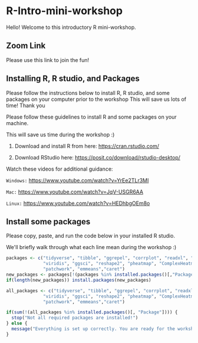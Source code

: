 # R-Intro-mini-workshop
Hello! Welcome to this introductory R mini-workshop. 

## Zoom Link
Please use this link to join the fun!

## Installing R, R studio, and Packages
Please follow the instructions below to install R, R studio, and some packages on your computer prior to the workshop
This will save us lots of time! 
Thank you

Please follow these guidelines to install R and some packages on your machine.

This will save us time during the workshop :)

1.  Download and install R from here: <https://cran.rstudio.com/>

2.  Download RStudio here: <https://posit.co/download/rstudio-desktop/>

Watch these videos for additional guidance:

`Windows:` https://www.youtube.com/watch?v=YrEe2TLr3MI

 `Mac:` https://www.youtube.com/watch?v=JqV-USGR6AA
 
 `Linux:` https://www.youtube.com/watch?v=HEDhbgOEm8o


## Install some packages

Please copy, paste, and run the code below in your installed R studio.

We'll briefly walk through what each line mean during the workshop :) 

``` r
packages <- c("tidyverse", "tibble", "ggrepel", "corrplot", "readxl", "tibble", "ggpubr", 
              "viridis", "ggsci", "reshape2", "pheatmap", "ComplexHeatmap", 
              "patchwork", "emmeans","caret")
new_packages <- packages[!(packages %in% installed.packages()[,"Package"])]
if(length(new_packages)) install.packages(new_packages)

all_packages <- c("tidyverse", "tibble", "ggrepel", "corrplot", "readxl", "tibble", "ggpubr", 
              "viridis", "ggsci", "reshape2", "pheatmap", "ComplexHeatmap", 
              "patchwork", "emmeans","caret")

if(sum(!(all_packages %in% installed.packages()[, "Package"]))) {
  stop("Not all required packages are installed!")
} else {
  message("Everything is set up correctly. You are ready for the workshop!")
}
```
